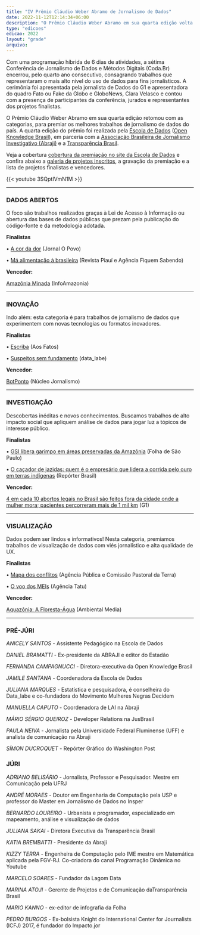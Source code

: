 ```yaml
---
title: "IV Prêmio Cláudio Weber Abramo de Jornalismo de Dados"
date: 2022-11-12T12:14:34+06:00
description: "O Prêmio Cláudio Weber Abramo em sua quarta edição volta a ter categorias, para premiar os melhores trabalhos de jornalismo de dados do país."
type: "edicoes"
edicao: 2022
layout: "grade"
arquivo:
---
```


Com uma programação híbrida de 6 dias de atividades, a sétima Conferência de Jornalismo de Dados e Métodos Digitais (Coda.Br) encerrou, pelo quarto ano consecutivo, consagrando trabalhos que representaram o mais alto nível do uso de dados para fins jornalísticos. A cerimônia foi apresentada pela jornalista de Dados do G1 e apresentadora do quadro Fato ou Fake da Globo e GloboNews, Clara Velasco e contou com a presença de participantes da conferência, jurados e representantes dos projetos finalistas.

O Prêmio Cláudio Weber Abramo em sua quarta edição retomou com as categorias, para premiar os melhores trabalhos de jornalismo de dados do país. A quarta edição do prêmio foi realizada pela [Escola de Dados](http://escoladedados.org) ([Open Knowledge Brasil](https://ok.org.br/)), em parceria com a [Associação Brasileira de Jornalismo Investigativo (Abraji)](https://abraji.org.br) e a [Transparência Brasil](https://blog.transparencia.org.br).

Veja a cobertura [cobertura da premiação no site da Escola de Dados](https://escoladedados.org/coda/coda2022/premio-claudio-weber-abramo-de-jornalismo-de-dados/) e confira abaixo a [galeria de projetos inscritos](#galeria), a gravação da premiação e a lista de projetos finalistas e vencedores.

{{< youtube 3SQptIVmN1M >}}


---

### DADOS ABERTOS

O foco são trabalhos realizados graças à Lei de Acesso à Informação ou abertura das bases de dados públicas que prezam pela publicação do código-fonte e da metodologia adotada.

**Finalistas**

• [A cor da dor](https://mais.opovo.com.br/reportagens-especiais/violencia-contra-mulher-dados) (Jornal O Povo)

• [Má alimentação à brasileira](https://piaui.folha.uol.com.br/ma-alimentacao-brasileira/) (Revista Piauí e Agência Fiquem Sabendo)

**Vencedor:**

[Amazônia Minada](https://minada.infoamazonia.org/) (InfoAmazonia)

---

### INOVAÇÃO

Indo além: esta categoria é para trabalhos de jornalismo de dados que experimentem com novas tecnologias ou formatos inovadores.

**Finalistas**

• [Escriba](https://escriba.aosfatos.org/) (Aos Fatos)

• [Suspeitos sem fundamento](https://datalabe.org/suspeitos-sem-fundamento/) (data_labe)


**Vencedor:**

[BotPonto](https://nucleo.jor.br/botponto/) (Núcleo Jornalismo)

---

### INVESTIGAÇÃO

Descobertas inéditas e novos conhecimentos. Buscamos trabalhos de alto impacto social que apliquem análise de dados para jogar luz a tópicos de interesse público.

**Finalistas**

• [GSI libera garimpo em áreas preservadas da Amazônia](https://www1.folha.uol.com.br/ambiente/2021/12/general-heleno-autoriza-avanco-de-garimpo-em-areas-preservadas-na-amazonia.shtml) (Folha de São Paulo)

• [O caçador de jazidas: quem é o empresário que lidera a corrida pelo ouro em terras indígenas](https://reporterbrasil.org.br/2022/05/o-cacador-de-jazidas-quem-e-o-empresario-que-lidera-a-corrida-pelo-ouro-em-terras-indigenas/) (Repórter Brasil)

**Vencedor:**

[4 em cada 10 abortos legais no Brasil são feitos fora da cidade onde a mulher mora; pacientes percorreram mais de 1 mil km](https://g1.globo.com/sp/sao-paulo/noticia/2022/06/09/4-em-cada-10-abortos-legais-no-brasil-sao-feitos-fora-da-cidade-onde-a-mulher-mora-pacientes-percorreram-mais-de-1-mil-km.ghtml) (G1)

---

### VISUALIZAÇÃO

Dados podem ser lindos e informativos! Nesta categoria, premiamos trabalhos de visualização de dados com viés jornalístico e alta qualidade de UX.

**Finalistas**

• [Mapa dos conflitos](https://mapadosconflitos.apublica.org/) (Agência Pública e Comissão Pastoral da Terra)

• [O voo dos MEIs](https://www.agenciatatu.com.br/voos-meis-alagoas/) (Agência Tatu)

**Vencedor:**

[Aquazônia: A Floresta-Água](https://aquazonia.ambiental.media/) (Ambiental Media)

---

### PRÉ-JÚRI
*ANICELY SANTOS* - Assistente Pedagógico na Escola de Dados

*DANIEL BRAMATTI* - Ex-presidente da ABRAJI e editor do Estadão

*FERNANDA CAMPAGNUCCI* - Diretora-executiva da Open Knowledge Brasil

*JAMILE SANTANA* - Coordenadora da Escola de Dados

*JULIANA MARQUES* - Estatística e pesquisadora, é conselheira do Data_labe e co-fundadora do Movimento Mulheres Negras Decidem

*MANUELLA CAPUTO* - Coordenadora de LAI na Abraji

*MÁRIO SÉRGIO QUEIROZ* - Developer Relations na JusBrasil

*PAULA NEIVA* - Jornalista pela Universidade Federal Fluminense (UFF) e analista de comunicação na Abraji

*SÍMON DUCROQUET* - Repórter Gráfico do Washington Post

### JÚRI

*ADRIANO BELISÁRIO* - Jornalista, Professor e Pesquisador. Mestre em Comunicação pela UFRJ

*ANDRÉ MORAES* - Doutor em Engenharia de Computação pela USP e professor do Master em Jornalismo de Dados no Insper

*BERNARDO LOUREIRO* - Urbanista e programador, especializado em mapeamento, análise e visualização de dados

*JULIANA SAKAI* - Diretora Executiva da Transparência Brasil

*KATIA BREMBATTI* - Presidente da Abraji

*KIZZY TERRA* - Engenheira de Computação pelo IME mestre em Matemática aplicada pela FGV-RJ. Co-criadora do canal Programação Dinâmica no Youtube

*MARCELO SOARES* - Fundador da Lagom Data

*MARINA ATOJI* - Gerente de Projetos e de Comunicação  daTransparência Brasil

*MARIO KANNO* - ex-editor de infografia da Folha

*PEDRO BURGOS* - Ex-bolsista Knight do International Center for Journalists (ICFJ) 2017, é fundador do Impacto.jor

